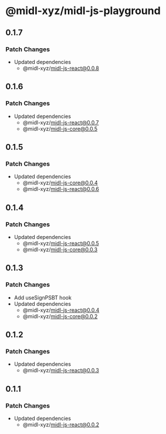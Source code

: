 # @midl-xyz/midl-js-playground

## 0.1.7

### Patch Changes

- Updated dependencies
  - @midl-xyz/midl-js-react@0.0.8

## 0.1.6

### Patch Changes

- Updated dependencies
  - @midl-xyz/midl-js-react@0.0.7
  - @midl-xyz/midl-js-core@0.0.5

## 0.1.5

### Patch Changes

- Updated dependencies
  - @midl-xyz/midl-js-core@0.0.4
  - @midl-xyz/midl-js-react@0.0.6

## 0.1.4

### Patch Changes

- Updated dependencies
  - @midl-xyz/midl-js-react@0.0.5
  - @midl-xyz/midl-js-core@0.0.3

## 0.1.3

### Patch Changes

- Add useSignPSBT hook
- Updated dependencies
  - @midl-xyz/midl-js-react@0.0.4
  - @midl-xyz/midl-js-core@0.0.2

## 0.1.2

### Patch Changes

- Updated dependencies
  - @midl-xyz/midl-js-react@0.0.3

## 0.1.1

### Patch Changes

- Updated dependencies
  - @midl-xyz/midl-js-react@0.0.2
